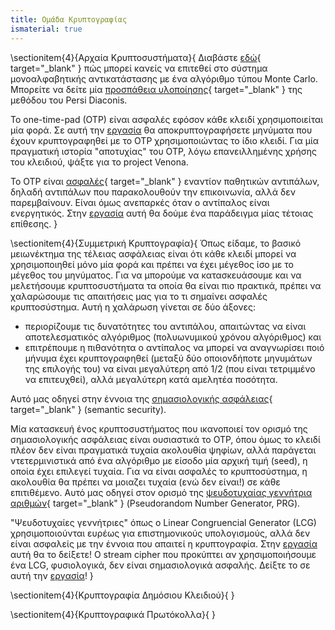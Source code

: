 ```yaml
---
title: Ομάδα Κρυπτογραφίας
ismaterial: true
---
```


\sectionitem{4}{Αρχαία Κρυπτοσυστήματα}{
Διαβάστε [εδώ](https://math.uchicago.edu/~shmuel/Network-course-readings/MCMCRev.pdf){ target="_blank" } 
πώς μπορεί κανείς να επιτεθεί στο σύστημα μονοαλφαβητικής αντικατάστασης με ένα αλγόριθμο τύπου Monte Carlo. 
Μπορείτε να δείτε μία [προσπάθεια υλοποίησης](https://jfking50.github.io/decipher/){ target="_blank" } της μεθόδου του Persi Diaconis.

Το one-time-pad (OTP) είναι ασφαλές εφόσον κάθε κλειδί χρησιμοποιείται μία φορά. Σε αυτή την [εργασία](../manytimespad/) θα αποκρυπτογραφήσετε μηνύματα 
που έχουν κρυπτογραφηθεί με το OTP χρησιμοποιώντας το ίδιο κλειδί. Για μία πραγματική ιστορία "αποτυχίας" του  OTP, λόγω επανειλλημένης 
χρήσης του κλειδιού, ψάξτε για το project Venona.

Το OTP είναι [ασφαλές](../perfect-security.html){ target="_blank" } εναντίον παθητικών αντιπάλων, δηλαδή αντιπάλων που παρακολουθούν την επικοινωνία, 
αλλά δεν παρεμβαίνουν. Είναι όμως ανεπαρκές όταν ο αντίπαλος είναι ενεργητικός. Στην [εργασία](../otpactiveattack/) αυτή θα δούμε ένα παράδειγμα μίας 
τέτοιας επίθεσης.
}

\sectionitem{4}{Συμμετρική Κρυπτογραφία}{
Όπως είδαμε, το βασικό μειωνέκτημα της τέλειας ασφάλειας είναι ότι κάθε κλειδί μπορεί να χρησιμοποιηθεί μόνο μία φορά και πρέπει 
να έχει μέγεθος ίσο με το μέγεθος του μηνύματος. Για να μπορούμε να κατασκευάσουμε και να μελετήσουμε κρυπτοσυστήματα τα οποία
θα είναι πιο πρακτικά, πρέπει να χαλαρώσουμε τις απαιτήσεις μας για το τι σημαίνει ασφαλές κρυπτοσύστημα. Αυτή η χαλάρωση γίνεται σε δύο άξονες:

- περιορίζουμε τις δυνατότητες του αντιπάλου, απαιτώντας να είναι αποτελεσματικός αλγόριθμος (πολυωνυμικού χρόνου αλγόριθμος) και
- επιτρέπουμε η πιθανότητα ο αντίπαλος να μπορεί να αναγνωρίσει ποιό μήνυμα έχει κρυπτογραφηθεί (μεταξύ δύο οποιονδήποτε μηνυμάτων της επιλογής του) 
  να είναι μεγαλύτερη από 1/2 (που είναι τετριμμένο να επιτευχθεί), αλλά μεγαλύτερη κατά αμελητέα ποσότητα.

Αυτό μας οδηγεί στην έννοια της [σημασιολογικής ασφάλειας](../semantic-security.html){ target="_blank" } (semantic security).

Μία κατασκευή ένος κρυπτοσυστήματος που ικανοποιεί τον ορισμό της σημασιολογικής ασφάλειας είναι ουσιαστικά το OTP, όπου όμως το κλειδί πλέον
δεν είναι πραγματικά τυχαία ακολουθία ψηφίων, αλλά παράγεται ντετερμινιστικά από ένα αλγόριθμο με είσοδο μία αρχική τιμή (seed), η οποία έχει
επιλεγεί τυχαία. Για να  είναι ασφαλές το κρυπτοσύστημα, η ακολουθία θα πρέπει να μοιαζει τυχαία (ενώ δεν είναι!) σε κάθε επιτιθέμενο. 
Αυτό μας οδηγεί στον ορισμό της [ψευδοτυχαίας γεννήτρια αριθμών](../stream-cipher.html){ target="_blank" } (Pseudorandom Number Generator, PRG).

"Ψευδοτυχαίες γεννήτριες" όπως ο Linear Congruencial Generator (LCG) χρησιμοποιούνται ευρέως για επιστημονικούς υπολογισμούς, αλλά 
δεν είναι ασφαλείς με την έννοια που απαιτεί η κρυπτογραφία. Στην [εργασία](../lcg-distinguisher/) αυτή θα το δείξετε! Ο stream cipher που 
προκύπτει αν χρησιμοποιήσουμε ένα LCG, φυσιολογικά, δεν είναι σημασιολογικά ασφαλής. Δείξτε το σε αυτή την [εργασία](../streamcipher-attack/)!
}

\sectionitem{4}{Κρυπτογραφία Δημόσιου Κλειδιού}{
}

\sectionitem{4}{Κρυπτογραφικά Πρωτόκολλα}{
}


